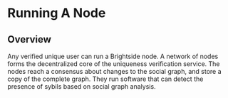 # Running A Node
## Overview
Any verified unique user can run a Brightside node. A network of nodes forms the decentralized core of the uniqueness verification service. The nodes reach a consensus about changes to the social graph, and store a copy of the complete graph. They run software that can detect the presence of sybils based on social graph analysis.
